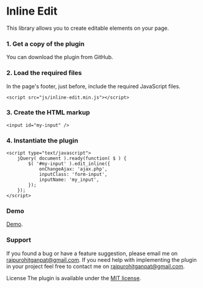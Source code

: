 # Inline Edit
This library allows you to create editable elements on your page.

### 1. Get a copy of the plugin
You can download the plugin from GitHub.

### 2. Load the required files
In the page's footer, just before, include the required JavaScript files.

```
<script src="js/inline-edit.min.js"></script>
```

### 3. Create the HTML markup
`<input id="my-input" />`

### 4. Instantiate the plugin
```
<script type="text/javascript">
    jQuery( document ).ready(function( $ ) { 
        $( '#my-input' ).edit_inline({ 
            onChangeAjax: 'ajax.php',
            inputClass: 'form-input',
            inputName: 'my_input',
        }); 
    }); 
</script>
```
### Demo
[Demo](https://jsfiddle.net/g_s_rajpurohit/ucdgj9yt/4/).

### Support
If you found a bug or have a feature suggestion, please email me on rajpurohitganpat@gmail.com.
If you need help with implementing the plugin in your project feel free to contact me on rajpurohitganpat@gmail.com.

License The plugin is available under the [MIT license](https://opensource.org/licenses/MIT).

